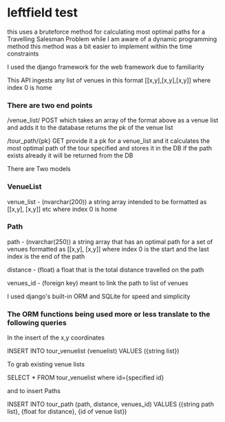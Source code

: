 # leftfield test

this uses a bruteforce method for calculating most optimal paths for a Travelling Salesman Problem
while I am aware of a dynamic programming method this method was a bit easier to implement within the time constraints

I used the django framework for the web framework due to familiarity

This API ingests any list of venues in this format [[x,y],[x,y],[x,y]] where index 0 is home

### There are two end points

/venue_list/ POST which takes an array of the format above as a venue list and adds it to the database returns the pk of the venue list

/tour_path/{pk} GET provide it a pk for a venue_list and it calculates the most optimal path of the tour specified and stores it in the DB if the path exists already it will be returned from the DB

There are Two models

### VenueList

venue_list - (nvarchar(200)) a string array intended to be formatted as [[x,y], [x,y]] etc where index 0 is home

### Path

path - (nvarchar(250)) a string array that has an optimal path for a set of venues formatted as [[x,y], [x,y]] where index 0 is the start and the last index is the end of the path

distance - (float) a float that is the total distance travelled on the path

venues_id - (foreign key) meant to link the path to list of venues

I used django's built-in ORM and SQLite for speed and simplicity

### The ORM functions being used more or less translate to the following queries

In the insert of the x,y coordinates 

INSERT INTO tour_venuelist (venuelist) VALUES ({string list})

To grab existing venue lists 

SELECT * FROM tour_venuelist where id={specified id}

and to insert Paths

INSERT INTO tour_path (path, distance, venues_id) VALUES ({string path list}, {float for distance}, {id of venue list})
